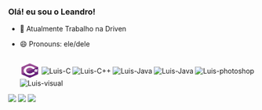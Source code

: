 ### Olá! eu sou o Leandro!
- 🔭 Atualmente Trabalho na Driven
- 😄 Pronouns: ele/dele

  <div style="display: inline_block"><br>
 

          
  <img align="center" alt="Luis-Csharp" height="30" width="40" src="https://raw.githubusercontent.com/devicons/devicon/master/icons/csharp/csharp-original.svg">
 
  <img align="center" alt="Luis-C" height="30" width="40" src="https://cdn.jsdelivr.net/gh/devicons/devicon/icons/c/c-original.svg">
  <img align="center" alt="Luis-C++" height="30" width="40" src="https://cdn.jsdelivr.net/gh/devicons/devicon/icons/cplusplus/cplusplus-original.svg">
     <img align="center" alt="Luis-Java" height="30" width="40" src="https://cdn.jsdelivr.net/gh/devicons/devicon/icons/java/java-original.svg">
    <img align="center" alt="Luis-Java" height="30" width="40" src="https://cdn.jsdelivr.net/gh/devicons/devicon/icons/microsoftsqlserver/microsoftsqlserver-plain-wordmark.svg">
  <img align="center" alt="Luis-photoshop" height="30" width="40" src="https://cdn.jsdelivr.net/gh/devicons/devicon/icons/photoshop/photoshop-line.svg">
   <img align="center" alt="Luis-visual" height="30" width="40" src="https://cdn.jsdelivr.net/gh/devicons/devicon/icons/visualstudio/visualstudio-plain.svg">
    
   
    
   
          
          
</div>
 
 
<div> 
  <a href="https://www.instagram.com/magossinho/" target="_blank"><img src="https://img.shields.io/badge/-Instagram-%23E4405F?style=for-the-badge&logo=instagram&logoColor=white" target="_blank"></a>
 <a href="https://discord.gg/bdTCdnU" target="_blank"><img src="https://img.shields.io/badge/Discord-7289DA?style=for-the-badge&logo=discord&logoColor=white" target="_blank"></a> 
  <a href = "mailto:magossinho.ub@gmail.com"><img src="https://img.shields.io/badge/-Gmail-%23333?style=for-the-badge&logo=gmail&logoColor=white" target="_blank"></a>
 

 
</div>